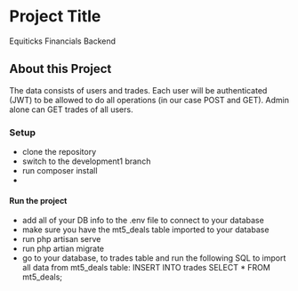 # Project Title

Equiticks Financials Backend

## About this Project

The data consists of users and trades. Each user will be authenticated (JWT) to be allowed to do all operations (in our case POST and GET). Admin alone can GET trades of all users.

### Setup

-   clone the repository
-   switch to the development1 branch
-   run composer install
-

#### Run the project

-   add all of your DB info to the .env file to connect to your database
-   make sure you have the mt5_deals table imported to your database
-   run php artisan serve
-   run php artian migrate
-   go to your database, to trades table and run the following SQL to import all data from mt5_deals table:
    INSERT INTO trades
    SELECT \* FROM mt5_deals;
